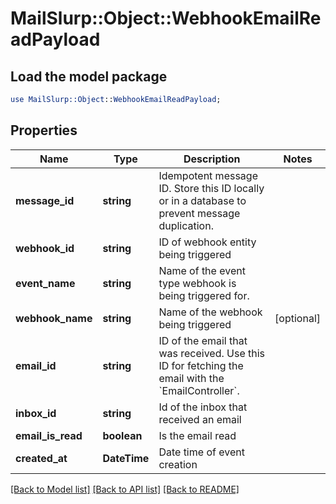 # MailSlurp::Object::WebhookEmailReadPayload

## Load the model package
```perl
use MailSlurp::Object::WebhookEmailReadPayload;
```

## Properties
Name | Type | Description | Notes
------------ | ------------- | ------------- | -------------
**message_id** | **string** | Idempotent message ID. Store this ID locally or in a database to prevent message duplication. | 
**webhook_id** | **string** | ID of webhook entity being triggered | 
**event_name** | **string** | Name of the event type webhook is being triggered for. | 
**webhook_name** | **string** | Name of the webhook being triggered | [optional] 
**email_id** | **string** | ID of the email that was received. Use this ID for fetching the email with the &#x60;EmailController&#x60;. | 
**inbox_id** | **string** | Id of the inbox that received an email | 
**email_is_read** | **boolean** | Is the email read | 
**created_at** | **DateTime** | Date time of event creation | 

[[Back to Model list]](../README#documentation-for-models) [[Back to API list]](../README#documentation-for-api-endpoints) [[Back to README]](../README)


